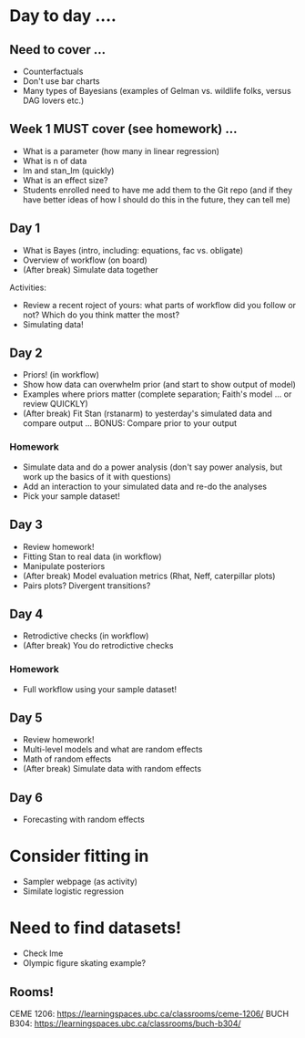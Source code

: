 # Day to day ....

## Need to cover ...
- Counterfactuals
- Don't use bar charts
- Many types of Bayesians (examples of Gelman vs. wildlife folks, versus DAG lovers etc.)

## Week 1 MUST cover (see homework) ...
- What is a parameter (how many in linear regression)
- What is n of data
- lm and stan_lm (quickly)
- What is an effect size?
- Students enrolled need to have me add them to the Git repo (and if they have better ideas of how I should do this in the future, they can tell me)

## Day 1
- What is Bayes (intro, including: equations, fac vs. obligate)
- Overview of workflow (on board)
- (After break) Simulate data together

Activities:
- Review a recent roject of yours: what parts of workflow did you follow or not? Which do you think matter the most?
- Simulating data!

## Day 2
- Priors! (in workflow)
- Show how data can overwhelm prior (and start to show output of model)
- Examples where priors matter (complete separation; Faith's model ... or review QUICKLY)
- (After break) Fit Stan (rstanarm) to yesterday's simulated data and compare output ... BONUS: Compare prior to your output

### Homework
- Simulate data and do a power analysis (don't say power analysis, but work up the basics of it with questions)
- Add an interaction to your simulated data and re-do the analyses
- Pick your sample dataset!

## Day 3
- Review homework!
- Fitting Stan to real data (in workflow)
- Manipulate posteriors
- (After break) Model evaluation metrics (Rhat, Neff, caterpillar plots)
- Pairs plots? Divergent transitions?

## Day 4
- Retrodictive checks (in workflow)
- (After break) You do retrodictive checks

### Homework
- Full workflow using your sample dataset!

## Day 5
- Review homework!
- Multi-level models and what are random effects
- Math of random effects
- (After break) Simulate data with random effects

## Day 6
- Forecasting with random effects

# Consider fitting in
- Sampler webpage (as activity)
- Similate logistic regression


# Need to find datasets!
- Check lme
- Olympic figure skating example?


## Rooms!
CEME 1206: https://learningspaces.ubc.ca/classrooms/ceme-1206/
BUCH B304: https://learningspaces.ubc.ca/classrooms/buch-b304/
